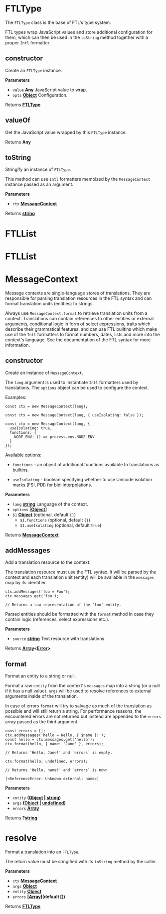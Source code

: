 <!-- Generated by documentation.js. Update this documentation by updating the source code. -->

# FTLType

The `FTLType` class is the base of FTL's type system.

FTL types wrap JavaScript values and store additional configuration for
them, which can then be used in the `toString` method together with a proper
`Intl` formatter.

## constructor

Create an `FTLType` instance.

**Parameters**

-   `value` **Any** JavaScript value to wrap.
-   `opts` **[Object](https://developer.mozilla.org/en-US/docs/Web/JavaScript/Reference/Global_Objects/Object)** Configuration.

Returns **[FTLType](#ftltype)** 

## valueOf

Get the JavaScript value wrapped by this `FTLType` instance.

Returns **Any** 

## toString

Stringify an instance of `FTLType`.

This method can use `Intl` formatters memoized by the `MessageContext`
instance passed as an argument.

**Parameters**

-   `ctx` **[MessageContext](#messagecontext)** 

Returns **[string](https://developer.mozilla.org/en-US/docs/Web/JavaScript/Reference/Global_Objects/String)** 

# FTLList

# FTLList

# MessageContext

Message contexts are single-language stores of translations.  They are
responsible for parsing translation resources in the FTL syntax and can
format translation units (entities) to strings.

Always use `MessageContext.format` to retrieve translation units from
a context.  Translations can contain references to other entities or
external arguments, conditional logic in form of select expressions, traits
which describe their grammatical features, and can use FTL builtins which
make use of the `Intl` formatters to format numbers, dates, lists and more
into the context's language.  See the documentation of the FTL syntax for
more information.

## constructor

Create an instance of `MessageContext`.

The `lang` argument is used to instantiate `Intl` formatters used by
translations.  The `options` object can be used to configure the context.

Examples:

    const ctx = new MessageContext(lang);

    const ctx = new MessageContext(lang, { useIsolating: false });

    const ctx = new MessageContext(lang, {
      useIsolating: true,
      functions: {
        NODE_ENV: () => process.env.NODE_ENV
      }
    });

Available options:

-   `functions` - an object of additional functions available to
                  translations as builtins.

-   `useIsolating` - boolean specifying whether to use Unicode isolation
                   marks (FSI, PDI) for bidi interpolations.

**Parameters**

-   `lang` **[string](https://developer.mozilla.org/en-US/docs/Web/JavaScript/Reference/Global_Objects/String)** Language of the context.
-   `options` **\[[Object](https://developer.mozilla.org/en-US/docs/Web/JavaScript/Reference/Global_Objects/Object)]** 
-   `$1` **[Object](https://developer.mozilla.org/en-US/docs/Web/JavaScript/Reference/Global_Objects/Object)**  (optional, default `{}`)
    -   `$1.functions`   (optional, default `{}`)
    -   `$1.useIsolating`   (optional, default `true`)

Returns **[MessageContext](#messagecontext)** 

## addMessages

Add a translation resource to the context.

The translation resource must use the FTL syntax.  It will be parsed by
the context and each translation unit (entity) will be available in the
`messages` map by its identifier.

    ctx.addMessages('foo = Foo');
    ctx.messages.get('foo');

    // Returns a raw representation of the 'foo' entity.

Parsed entities should be formatted with the `format` method in case they
contain logic (references, select expressions etc.).

**Parameters**

-   `source` **[string](https://developer.mozilla.org/en-US/docs/Web/JavaScript/Reference/Global_Objects/String)** Text resource with translations.

Returns **[Array](https://developer.mozilla.org/en-US/docs/Web/JavaScript/Reference/Global_Objects/Array)&lt;[Error](https://developer.mozilla.org/en-US/docs/Web/JavaScript/Reference/Global_Objects/Error)>** 

## format

Format an entity to a string or null.

Format a raw `entity` from the context's `messages` map into a string (or
a null if it has a null value).  `args` will be used to resolve references
to external arguments inside of the translation.

In case of errors `format` will try to salvage as much of the translation
as possible and will still return a string.  For performance reasons, the
encountered errors are not returned but instead are appended to the
`errors` array passed as the third argument.

    const errors = [];
    ctx.addMessages('hello = Hello, { $name }!');
    const hello = ctx.messages.get('hello');
    ctx.format(hello, { name: 'Jane' }, errors);

    // Returns 'Hello, Jane!' and `errors` is empty.

    ctx.format(hello, undefined, errors);

    // Returns 'Hello, name!' and `errors` is now:

    [<ReferenceError: Unknown external: name>]

**Parameters**

-   `entity` **([Object](https://developer.mozilla.org/en-US/docs/Web/JavaScript/Reference/Global_Objects/Object) \| [string](https://developer.mozilla.org/en-US/docs/Web/JavaScript/Reference/Global_Objects/String))** 
-   `args` **([Object](https://developer.mozilla.org/en-US/docs/Web/JavaScript/Reference/Global_Objects/Object) \| [undefined](https://developer.mozilla.org/en-US/docs/Web/JavaScript/Reference/Global_Objects/undefined))** 
-   `errors` **[Array](https://developer.mozilla.org/en-US/docs/Web/JavaScript/Reference/Global_Objects/Array)** 

Returns **?[string](https://developer.mozilla.org/en-US/docs/Web/JavaScript/Reference/Global_Objects/String)** 

# resolve

Format a translation into an `FTLType`.

The return value must be sringified with its `toString` method by the
caller.

**Parameters**

-   `ctx` **[MessageContext](#messagecontext)** 
-   `args` **[Object](https://developer.mozilla.org/en-US/docs/Web/JavaScript/Reference/Global_Objects/Object)** 
-   `entity` **[Object](https://developer.mozilla.org/en-US/docs/Web/JavaScript/Reference/Global_Objects/Object)** 
-   `errors` **\[[Array](https://developer.mozilla.org/en-US/docs/Web/JavaScript/Reference/Global_Objects/Array)](default \[])** 

Returns **[FTLType](#ftltype)** 
